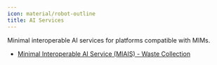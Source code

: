 ```yaml
---
icon: material/robot-outline
title: AI Services
---
```


Minimal interoperable AI services for platforms compatible with MIMs.

- [Minimal Interoperable AI Service (MIAIS) - Waste Collection](waste_collection.md)